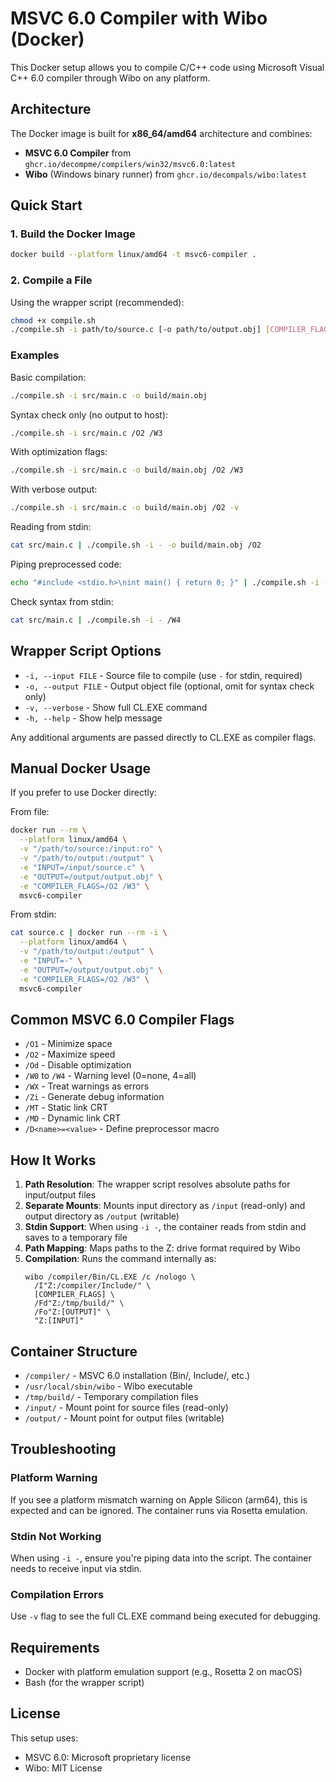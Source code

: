 # MSVC 6.0 Compiler with Wibo (Docker)

This Docker setup allows you to compile C/C++ code using Microsoft Visual C++ 6.0 compiler through Wibo on any platform.

## Architecture

The Docker image is built for **x86_64/amd64** architecture and combines:
- **MSVC 6.0 Compiler** from `ghcr.io/decompme/compilers/win32/msvc6.0:latest`
- **Wibo** (Windows binary runner) from `ghcr.io/decompals/wibo:latest`

## Quick Start

### 1. Build the Docker Image

```bash
docker build --platform linux/amd64 -t msvc6-compiler .
```

### 2. Compile a File

Using the wrapper script (recommended):

```bash
chmod +x compile.sh
./compile.sh -i path/to/source.c [-o path/to/output.obj] [COMPILER_FLAGS...]
```

### Examples

Basic compilation:
```bash
./compile.sh -i src/main.c -o build/main.obj
```

Syntax check only (no output to host):
```bash
./compile.sh -i src/main.c /O2 /W3
```

With optimization flags:
```bash
./compile.sh -i src/main.c -o build/main.obj /O2 /W3
```

With verbose output:
```bash
./compile.sh -i src/main.c -o build/main.obj /O2 -v
```

Reading from stdin:
```bash
cat src/main.c | ./compile.sh -i - -o build/main.obj /O2
```

Piping preprocessed code:
```bash
echo "#include <stdio.h>\nint main() { return 0; }" | ./compile.sh -i - -o test.obj
```

Check syntax from stdin:
```bash
cat src/main.c | ./compile.sh -i - /W4
```

## Wrapper Script Options

- `-i, --input FILE` - Source file to compile (use `-` for stdin, required)
- `-o, --output FILE` - Output object file (optional, omit for syntax check only)
- `-v, --verbose` - Show full CL.EXE command
- `-h, --help` - Show help message

Any additional arguments are passed directly to CL.EXE as compiler flags.

## Manual Docker Usage

If you prefer to use Docker directly:

From file:
```bash
docker run --rm \
  --platform linux/amd64 \
  -v "/path/to/source:/input:ro" \
  -v "/path/to/output:/output" \
  -e "INPUT=/input/source.c" \
  -e "OUTPUT=/output/output.obj" \
  -e "COMPILER_FLAGS=/O2 /W3" \
  msvc6-compiler
```

From stdin:
```bash
cat source.c | docker run --rm -i \
  --platform linux/amd64 \
  -v "/path/to/output:/output" \
  -e "INPUT=-" \
  -e "OUTPUT=/output/output.obj" \
  -e "COMPILER_FLAGS=/O2 /W3" \
  msvc6-compiler
```

## Common MSVC 6.0 Compiler Flags

- `/O1` - Minimize space
- `/O2` - Maximize speed
- `/Od` - Disable optimization
- `/W0` to `/W4` - Warning level (0=none, 4=all)
- `/WX` - Treat warnings as errors
- `/Zi` - Generate debug information
- `/MT` - Static link CRT
- `/MD` - Dynamic link CRT
- `/D<name>=<value>` - Define preprocessor macro

## How It Works

1. **Path Resolution**: The wrapper script resolves absolute paths for input/output files
2. **Separate Mounts**: Mounts input directory as `/input` (read-only) and output directory as `/output` (writable)
3. **Stdin Support**: When using `-i -`, the container reads from stdin and saves to a temporary file
4. **Path Mapping**: Maps paths to the Z: drive format required by Wibo
5. **Compilation**: Runs the command internally as:
   ```
   wibo /compiler/Bin/CL.EXE /c /nologo \
     /I"Z:/compiler/Include/" \
     [COMPILER_FLAGS] \
     /Fd"Z:/tmp/build/" \
     /Fo"Z:[OUTPUT]" \
     "Z:[INPUT]"
   ```

## Container Structure

- `/compiler/` - MSVC 6.0 installation (Bin/, Include/, etc.)
- `/usr/local/sbin/wibo` - Wibo executable
- `/tmp/build/` - Temporary compilation files
- `/input/` - Mount point for source files (read-only)
- `/output/` - Mount point for output files (writable)

## Troubleshooting

### Platform Warning
If you see a platform mismatch warning on Apple Silicon (arm64), this is expected and can be ignored. The container runs via Rosetta emulation.

### Stdin Not Working
When using `-i -`, ensure you're piping data into the script. The container needs to receive input via stdin.

### Compilation Errors
Use `-v` flag to see the full CL.EXE command being executed for debugging.

## Requirements

- Docker with platform emulation support (e.g., Rosetta 2 on macOS)
- Bash (for the wrapper script)

## License

This setup uses:
- MSVC 6.0: Microsoft proprietary license
- Wibo: MIT License
